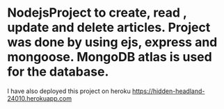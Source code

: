 # NodejsProject to create, read , update and delete articles. Project was done by using ejs, express and mongoose. MongoDB atlas is used for the database.
I have also deployed this project on heroku https://hidden-headland-24010.herokuapp.com
